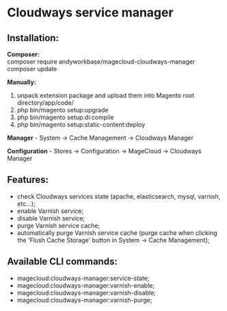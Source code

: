 <h1>Cloudways service manager</h1>

<h2>Installation:</h2>
<strong>Composer:</strong> <br/>
composer require andyworkbase/magecloud-cloudways-manager <br/>
composer update <br/>

<strong>Manually:</strong> <br/>
1) unpack extension package and upload them into Magento root directory/app/code/
2) php bin/magento setup:upgrade
3) php bin/magento setup:di:compile
4) php bin/magento setup:static-content:deploy

<strong>Manager</strong> - System -> Cache Management -> Cloudways Manager

<strong>Configuration</strong> - Stores -> Configuration -> MageCloud -> Cloudways Manager

<h2>Features:</h2>
<ul>
<li>check Cloudways services state (apache, elasticsearch, mysql, varnish, etc...);</li>
<li>enable Varnish service;</li>
<li>disable Varnish service;</li>
<li>purge Varnish service cache;</li>
<li>automatically purge Varnish service cache (purge cache when clicking the 'Flush Cache Storage' button in System -> Cache Management);</li>
</ul>

<h2>Available CLI commands:</h2>
<ul>
<li>magecloud:cloudways-manager:service-state;</li>
<li>magecloud:cloudways-manager:varnish-enable;</li>
<li>magecloud:cloudways-manager:varnish-disable;</li>
<li>magecloud:cloudways-manager:varnish-purge;</li>
</ul>
